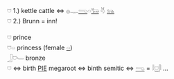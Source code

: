 𓈞 1.) kettle cattle ⇔ 𓐍𓊃[𓂸](𓂸)𓏏[𓃒](𓃒) 𓄃 [𓃬](𓃬)  
𓈞 2.) Brunn = inn!  

𓈞  prince  
𓈞𓏏 princess (female [𓏏](𓏏))  
𓃀𓈞𓄑 bronze  
𓈞 ⇔ birth [PIE](PIE) megaroot ⇔ binth semitic ⇔ [𓂸](𓂸) = 𓎛[𓈞](𓈞)𓋴 …  
